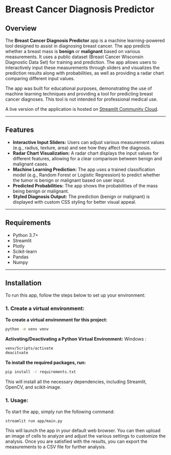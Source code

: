 # **Breast Cancer Diagnosis Predictor**

## **Overview**

The **Breast Cancer Diagnosis Predictor** app is a machine learning-powered tool designed to assist in diagnosing breast cancer. The app predicts whether a breast mass is **benign** or **malignant** based on various measurements. It uses a public dataset (Breast Cancer Wisconsin Diagnostic Data Set) for training and prediction. The app allows users to interactively input these measurements through sliders and visualizes the prediction results along with probabilities, as well as providing a radar chart comparing different input values.

The app was built for educational purposes, demonstrating the use of machine learning techniques and providing a tool for predicting breast cancer diagnoses. This tool is not intended for professional medical use.

A live version of the application is hosted on [Streamlit Community Cloud](https://breast-cancer-predictor-24.streamlit.app/).

---

## **Features**

- **Interactive Input Sliders:** Users can adjust various measurement values (e.g., radius, texture, area) and see how they affect the diagnosis.
- **Radar Chart Visualization:** A radar chart displays the input values for different features, allowing for a clear comparison between benign and malignant cases.
- **Machine Learning Prediction:** The app uses a trained classification model (e.g., Random Forest or Logistic Regression) to predict whether the tumor is benign or malignant based on user input.
- **Predicted Probabilities:** The app shows the probabilities of the mass being benign or malignant.
- **Styled Diagnosis Output:** The prediction (benign or malignant) is displayed with custom CSS styling for better visual appeal.

---

## **Requirements**

- Python 3.7+
- Streamlit
- Plotly
- Scikit-learn
- Pandas
- Numpy

---

## **Installation**

To run this app, follow the steps below to set up your environment:

### **1. Create a virtual environment:**

**To create a virtual environment for this project:**

```bash
python -m venv venv
```
**Activating/Deactivating a Python Virtual Environment:**
Windows : 
```bash
venv/Scripts/activate
deacitvate
```
**To install the required packages, run:**

```bash
pip install -r requirements.txt
```

This will install all the necessary dependencies, including Streamlit, OpenCV, and scikit-image.

### **1. Usage:**

To start the app, simply run the following command:

```bash
streamlit run app/main.py
```

This will launch the app in your default web browser. You can then upload an image of cells to analyze and adjust the various settings to customize the analysis. Once you are satisfied with the results, you can export the measurements to a CSV file for further analysis.
